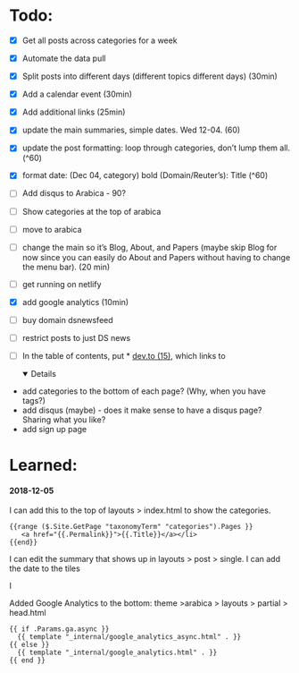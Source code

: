 # Todo:

- [x] Get all posts across categories for a week
- [x] Automate the data pull
- [x] Split posts into different days (different topics different days) (30min)
- [x] Add a calendar event (30min)
- [x] Add additional links (25min)
- [x] update the main summaries, simple dates. Wed 12-04. (60)
- [x] update the post formatting: loop through categories, don’t lump them all. (^60)
- [x] format date: (Dec 04, category) bold (Domain/Reuter’s): Title (^60)

- [ ] Add disqus to Arabica - 90?
- [ ] Show categories at the top of arabica
- [ ] move to arabica
- [ ] change the main so it’s Blog, About, and Papers (maybe skip Blog for now since you can easily do About and Papers without having to change the menu bar). (20 min)
- [ ] get running on netlify
- [x] add google analytics (10min)
- [ ] buy domain dsnewsfeed
- [ ] restrict posts to just DS news

- [ ] In the table of contents, put * <a href="#devto">dev.to (15)</a>, which links to <details open id="devto">

- add categories to the bottom of each page? (Why, when you have tags?)
- add disqus (maybe) - does it make sense to have a disqus page? Sharing what you like?
- add sign up page

# Learned:

#### 2018-12-05

I can add this to the top of layouts > index.html to show the categories.
```
{{range ($.Site.GetPage "taxonomyTerm" "categories").Pages }}
   <a href="{{.Permalink}}">{{.Title}}</a></li>
{{end}}
```

I can edit the summary that shows up in layouts > post > single. I can add the date to the tiles

I

Added Google Analytics to the bottom: theme >arabica > layouts > partial > head.html

```
{{ if .Params.ga.async }}
  {{ template "_internal/google_analytics_async.html" . }}
{{ else }}
  {{ template "_internal/google_analytics.html" . }}
{{ end }}
```
